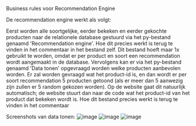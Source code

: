 Business rules voor Recommendation Engine


De recommendation engine werkt als volgt:

Eerst worden alle soortgelijke, eerder bekeken en eerder gekochte producten naar de relationele database gestuurd via het py-bestand genaamd 'Recommendation engine'. Hoe dit precies werkt is terug te vinden in het commentaar in het bestand zelf. Dit bestand hoeft maar 1x gebruikt te worden, omdat er per product en soort een recommendation wordt aangemaakt in de database. Vervolgens kan er via het py-bestand genaamd 'Data tonen' opgevraagd worden welke producten aanbevolen worden. Er zal worden gevraagd wat het product-id is, en dan wordt er per soort recommendation 5 producten getoond (als er meer dan 5 aanwezig zijn zullen er 5 random gekozen worden). Op de website gaat dit natuurlijk automatisch; de website stuurt dan naar de code wat het product-id van het product dat bekeken wordt is. Hoe dit bestand precies werkt is terug te vinden in het commentaar

Screenshots van data tonen:
![image](https://user-images.githubusercontent.com/74547189/111639331-72f2fc00-87fb-11eb-9ecf-7f3bd3c3e0d8.png)
![image](https://user-images.githubusercontent.com/74547189/111639554-a59cf480-87fb-11eb-9ed8-8bf3fa7c1aec.png)
![image](https://user-images.githubusercontent.com/74547189/111640176-396ec080-87fc-11eb-893c-4e4f224e86b8.png)
